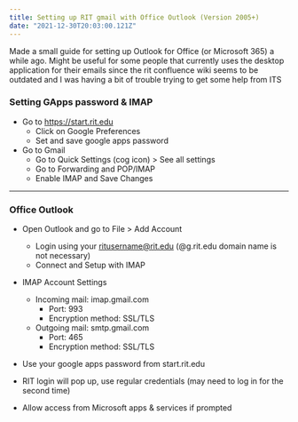 ```yaml
---
title: Setting up RIT gmail with Office Outlook (Version 2005+)
date: "2021-12-30T20:03:00.121Z"
---
```


Made a small guide for setting up Outlook for Office (or Microsoft 365) a while ago. Might be useful for some people that currently uses the desktop application for their emails since the rit confluence wiki seems to be outdated and I was having a bit of trouble trying to get some help from ITS

### Setting GApps password & IMAP
- Go to https://start.rit.edu
  - Click on Google Preferences
  - Set and save google apps password
- Go to Gmail
  - Go to Quick Settings (cog icon) > See all settings
  - Go to Forwarding and POP/IMAP
  - Enable IMAP and Save Changes

------

### Office Outlook
- Open Outlook and go to File > Add Account
  - Login using your ritusername@rit.edu (@g.rit.edu domain name is not necessary)
  - Connect and Setup with IMAP


- IMAP Account Settings
  - Incoming mail: imap.gmail.com
    - Port: 993
    - Encryption method: SSL/TLS
  - Outgoing mail: smtp.gmail.com
    - Port: 465
    - Encryption method: SSL/TLS

- Use your google apps password from start.rit.edu
- RIT login will pop up, use regular credentials (may need to log in for the second time)
- Allow access from Microsoft apps & services if prompted
